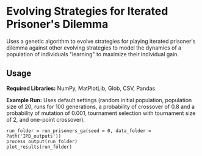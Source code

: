# Evolving Strategies for Iterated Prisoner's Dilemma

Uses a genetic algorithm to evolve strategies for playing iterated prisoner's dilemma against other evolving strategies to model the dynamics of a population of individuals "learning" to maximize their individual gain.

## Usage

**Required Libraries:** NumPy, MatPlotLib, Glob, CSV, Pandas

**Example Run:**
Uses default settings (random initial population, population size of 20, runs for 100 generations, a probability of crossover of 0.8 and a probability of mutation of 0.001, tournament selection with tournament size of 2, and one-point crossover).
```
run_folder = run_prisoners_ga(seed = 0, data_folder = Path('IPD_outputs'))
process_output(run_folder)
plot_results(run_folder)

```


